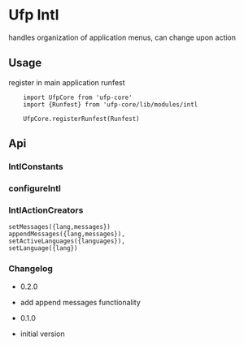 # Ufp Intl

handles organization of application menus, can change upon action

## Usage

register in main application runfest

        import UfpCore from 'ufp-core'
        import {Runfest} from 'ufp-core/lib/modules/intl

        UfpCore.registerRunfest(Runfest)
        

## Api

### IntlConstants 

### configureIntl 

### IntlActionCreators 


    setMessages({lang,messages})
    appendMessages({lang,messages}),
    setActiveLanguages({languages}),
    setLanguage({lang})

### Changelog


- 0.2.0
- add append messages functionality

- 0.1.0 
- initial version

         
